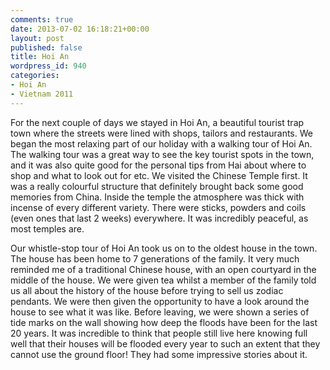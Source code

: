 ```yaml
---
comments: true
date: 2013-07-02 16:18:21+00:00
layout: post
published: false
title: Hoi An
wordpress_id: 940
categories:
- Hoi An
- Vietnam 2011
---
```


For the next couple of days we stayed in Hoi An, a beautiful tourist trap town where the streets were lined with shops, tailors and restaurants. We began the most relaxing part of our holiday with a walking tour of Hoi An. The walking tour was a great way to see the key tourist spots in the town, and it was also quite good for the personal tips from Hai about where to shop and what to look out for etc. We visited the Chinese Temple first. It was a really colourful structure that definitely brought back some good memories from China. Inside the temple the atmosphere was thick with incense of every different variety. There were sticks, powders and coils (even ones that last 2 weeks) everywhere. It was incredibly peaceful, as most temples are.

Our whistle-stop tour of Hoi An took us on to the oldest house in the town. The house has been home to 7 generations of the family. It very much reminded me of a traditional Chinese house, with an open courtyard in the middle of the house. We were given tea whilst a member of the family told us all about the history of the house before trying to sell us zodiac pendants. We were then given the opportunity to have a look around the house to see what it was like. Before leaving, we were shown a series of tide marks on the wall showing how deep the floods have been for the last 20 years. It was incredible to think that people still live here knowing full well that their houses will be flooded every year to such an extent that they cannot use the ground floor! They had some impressive stories about it.


